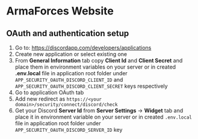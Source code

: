 # ArmaForces Website

## OAuth and authentication setup

1. Go to: https://discordapp.com/developers/applications
2. Create new application or select existing one
3. From **General Information** tab copy **Client Id** and **Client Secret** and place them in environment variables on your server or in created **.env.local** file in application root folder under `APP_SECURITY_OAUTH_DISCORD_CLIENT_ID` and `APP_SECURITY_OAUTH_DISCORD_CLIENT_SECRET` keys respectively
4. Go to application OAuth tab
5. Add new redirect as `https://<your domain>/security/connect/discord/check` 
6. Get your Discord **Server Id** from **Server Settings** → **Widget** tab and place it in environment variable on your server or in created `.env.local` file in application root folder under `APP_SECURITY_OAUTH_DISCORD_SERVER_ID` key
